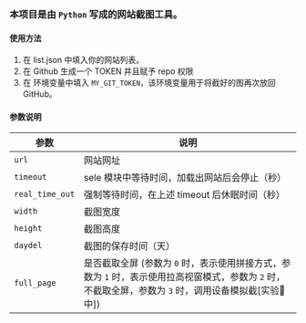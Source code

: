 ### 本项目是由 `Python` 写成的网站截图工具。

#### 使用方法

1. 在 list.json 中填入你的网站列表。
2. 在 Github 生成一个 TOKEN 并且赋予 repo 权限
3. 在 环境变量中填入 `MY_GIT_TOKEN`，该环境变量用于将截好的图再次放回 GitHub。

#### 参数说明

| 参数 | 说明 |
| --- | --- |
| `url` | 网站网址 |
| `timeout` | sele 模块中等待时间，加载出网站后会停止（秒） |
| `real_time_out` | 强制等待时间，在上述 timeout 后休眠时间（秒） |
| `width` | 截图宽度 |
| `height` | 截图高度 |
| `daydel` | 截图的保存时间（天） |
| `full_page` | 是否截取全屏 (参数为 `0` 时，表示使用拼接方式，参数为 `1` 时，表示使用拉高视窗模式，参数为 `2` 时，不截取全屏，参数为 `3` 时，调用设备模拟截[实验🧪 中]) |
